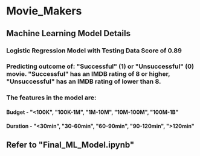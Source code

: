 # Movie_Makers
## Machine Learning Model Details
### Logistic Regression Model with Testing Data Score of 0.89
### Predicting outcome of: "Successful" (1) or "Unsuccessful" (0) movie. "Successful" has an IMDB rating of 8 or higher, "Unsuccessful" has an IMDB rating of lower than 8.
### The features in the model are:
#### Budget - "<100K", "100K-1M", "1M-10M", "10M-100M", "100M-1B"
#### Duration - "<30min", "30-60min", "60-90min", "90-120min", ">120min"

## Refer to "Final_ML_Model.ipynb"
